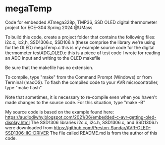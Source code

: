 # megaTemp
Code for embedded ATmega328p, TMP36, SSD OLED digital thermometer project for ECE-304 Spring 2024 @UMass

To build this code, create a project folder that contains the following files:
i2c.c, ic2,h, SSD1306.c, SSD106.h (these comprise the library we're using for the OLED)
megaTemp.c this is my example source code for the digital thermometer
testADC_OLED.c this is a piece of test code I wrote for reading an ADC input and writing to the OLED
makefile

Be sure that the makefile has no extension. 

To compile, type "make" from the Command Prompt (Windows) or from Terminal (macOS).
To flash the compiled code to your AVR microcontroller, type "make flash"

Note that sometimes, it is necessary to re-compile even when you haven't made changes to the 
source code. For this situation, type "make -B"

My source code is based on the example found here:
https://audiodiwhy.blogspot.com/2021/06/embedded-c-avr-getting-oled-display.html
The SSD1306 libraries i2c.c, i2c.h, SSD1306.c, and SSD1306.h were downloaded from
https://github.com/Preston-Sundar/AVR-OLED-SSD1306-IIC-DRIVER
The file called README.md is from the author of this code.
